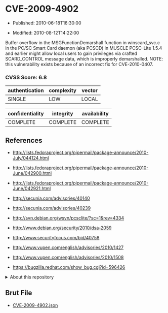 # CVE-2009-4902

- Published: 2010-06-18T16:30:00

- Modified: 2010-08-12T14:22:00

Buffer overflow in the MSGFunctionDemarshall function in winscard_svc.c in the PC/SC Smart Card daemon (aka PCSCD) in MUSCLE PCSC-Lite 1.5.4 and earlier might allow local users to gain privileges via crafted SCARD_CONTROL message data, which is improperly demarshalled.  NOTE: this vulnerability exists because of an incorrect fix for CVE-2010-0407.

### CVSS Score: **6.8**

| authentication | complexity | vector |
| --- | --- | --- |
| SINGLE | LOW | LOCAL |

| confidentiality | integrity | availability |
| --- | --- | --- |
| COMPLETE | COMPLETE | COMPLETE |

## References

* http://lists.fedoraproject.org/pipermail/package-announce/2010-July/044124.html

* http://lists.fedoraproject.org/pipermail/package-announce/2010-June/042900.html

* http://lists.fedoraproject.org/pipermail/package-announce/2010-June/042921.html

* http://secunia.com/advisories/40140

* http://secunia.com/advisories/40239

* http://svn.debian.org/wsvn/pcsclite/?sc=1&rev=4334

* http://www.debian.org/security/2010/dsa-2059

* http://www.securityfocus.com/bid/40758

* http://www.vupen.com/english/advisories/2010/1427

* http://www.vupen.com/english/advisories/2010/1508

* https://bugzilla.redhat.com/show_bug.cgi?id=596426

<details>
<summary>About this repository</summary> 

  This repository is part of the project [Live Hack CVE](https://github.com/Live-Hack-CVE). Main website can be found [www.live-hack.org](https://www.live-hack.org) 
  
  Made by [Sn0wAlice](https://github.com/Sn0wAlice) for the people that care about security and need to have a feed of the latest CVEs. Hope you enjoy it, don't forget to star the repo and follow me on [Twitter](https://twitter.com/Sn0wAlice) and [Github](https://github.com/Sn0wAlice). And that is my [personnal website](https://www.alice-snow.me/)

  - [Home Page](https://github.com/Live-Hack-CVE)
  - [Framework](https://github.com/Live-Hack-CVE/cve-framework)
  - [CVE database](https://github.com/Live-Hack-CVE/full_database)
  - [Changelog](https://github.com/Live-Hack-CVE/Changelog)
</details>

## Brut File

* [CVE-2009-4902.json](https://raw.githubusercontent.com/Live-Hack-CVE/full_database/main/cves/2009/CVE-2009-4902.json)

